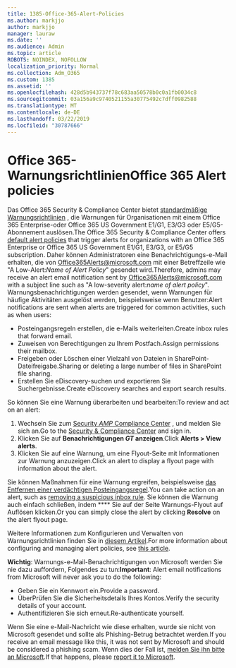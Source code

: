```yaml
---
title: 1385-Office-365-Alert-Policies
ms.author: markjjo
author: markjjo
manager: lauraw
ms.date: ''
ms.audience: Admin
ms.topic: article
ROBOTS: NOINDEX, NOFOLLOW
localization_priority: Normal
ms.collection: Adm_O365
ms.custom: 1385
ms.assetid: ''
ms.openlocfilehash: 428d5b943737f78c683aa50578b0c0a1fb0034c8
ms.sourcegitcommit: 03a156a9c9740521155a30775492c7dff0982588
ms.translationtype: MT
ms.contentlocale: de-DE
ms.lasthandoff: 03/22/2019
ms.locfileid: "30787666"
---
```

# <a name="office-365-alert-policies"></a><span data-ttu-id="8c8c6-102">Office 365-Warnungsrichtlinien</span><span class="sxs-lookup"><span data-stu-id="8c8c6-102">Office 365 Alert policies</span></span>

<span data-ttu-id="8c8c6-103">Das Office 365 Security & Compliance Center bietet [standardmäßige Warnungsrichtlinien](https://docs.microsoft.com/office365/securitycompliance/alert-policies#default-alert-policies) , die Warnungen für Organisationen mit einem Office 365 Enterprise-oder Office 365 US Government E1/G1, E3/G3 oder E5/G5-Abonnement auslösen.</span><span class="sxs-lookup"><span data-stu-id="8c8c6-103">The Office 365 Security & Compliance Center offers [default alert policies](https://docs.microsoft.com/office365/securitycompliance/alert-policies#default-alert-policies) that trigger alerts for organizations with an Office 365 Enterprise or Office 365 US Government E1/G1, E3/G3, or E5/G5 subscription.</span></span> <span data-ttu-id="8c8c6-104">Daher können Administratoren eine Benachrichtigungs-e-Mail erhalten, die von Office365Alerts@microsoft.com mit einer Betreffzeile wie "A Low-Alert:*Name of Alert Policy*" gesendet wird.</span><span class="sxs-lookup"><span data-stu-id="8c8c6-104">Therefore, admins may receive an alert email notification sent by Office365Alerts@microsoft.com with a subject line such as "A low-severity alert:*name of alert policy*".</span></span> <span data-ttu-id="8c8c6-105">Warnungsbenachrichtigungen werden gesendet, wenn Warnungen für häufige Aktivitäten ausgelöst werden, beispielsweise wenn Benutzer:</span><span class="sxs-lookup"><span data-stu-id="8c8c6-105">Alert notifications are sent when alerts are triggered for common activities, such as when users:</span></span>

- <span data-ttu-id="8c8c6-106">Posteingangsregeln erstellen, die e-Mails weiterleiten.</span><span class="sxs-lookup"><span data-stu-id="8c8c6-106">Create inbox rules that forward email.</span></span>
- <span data-ttu-id="8c8c6-107">Zuweisen von Berechtigungen zu Ihrem Postfach.</span><span class="sxs-lookup"><span data-stu-id="8c8c6-107">Assign permissions their mailbox.</span></span>
- <span data-ttu-id="8c8c6-108">Freigeben oder Löschen einer Vielzahl von Dateien in SharePoint-Dateifreigabe.</span><span class="sxs-lookup"><span data-stu-id="8c8c6-108">Sharing or deleting a large number of files in SharePoint file sharing.</span></span>
- <span data-ttu-id="8c8c6-109">Erstellen Sie eDiscovery-suchen und exportieren Sie Suchergebnisse.</span><span class="sxs-lookup"><span data-stu-id="8c8c6-109">Create eDiscovery searches and export search results.</span></span>
 
<span data-ttu-id="8c8c6-110">So können Sie eine Warnung überarbeiten und bearbeiten:</span><span class="sxs-lookup"><span data-stu-id="8c8c6-110">To review and act on an alert:</span></span>

1. <span data-ttu-id="8c8c6-111">Wechseln Sie zum [Security _AMP_ Compliance Center](https://protection.office.com) , und melden Sie sich an.</span><span class="sxs-lookup"><span data-stu-id="8c8c6-111">Go to the [Security & Compliance Center](https://protection.office.com) and sign in.</span></span>
2. <span data-ttu-id="8c8c6-112">Klicken Sie auf **Benachrichtigungen _GT_ anzeigen**.</span><span class="sxs-lookup"><span data-stu-id="8c8c6-112">Click **Alerts > View alerts**.</span></span>
3. <span data-ttu-id="8c8c6-113">Klicken Sie auf eine Warnung, um eine Flyout-Seite mit Informationen zur Warnung anzuzeigen.</span><span class="sxs-lookup"><span data-stu-id="8c8c6-113">Click an alert to display a flyout page with information about the alert.</span></span>

<span data-ttu-id="8c8c6-114">Sie können Maßnahmen für eine Warnung ergreifen, beispielsweise [das Entfernen einer verdächtigen Posteingangsregel](https://docs.microsoft.com/office365/securitycompliance/responding-to-a-compromised-email-account).</span><span class="sxs-lookup"><span data-stu-id="8c8c6-114">You can take action on an alert, such as [removing a suspicious inbox rule](https://docs.microsoft.com/office365/securitycompliance/responding-to-a-compromised-email-account).</span></span> <span data-ttu-id="8c8c6-115">Sie können die Warnung auch einfach schließen, indem \*\*\*\* Sie auf der Seite Warnungs-Flyout auf Auflösen klicken.</span><span class="sxs-lookup"><span data-stu-id="8c8c6-115">Or you can simply close the alert by clicking **Resolve** on the alert flyout page.</span></span>

<span data-ttu-id="8c8c6-116">Weitere Informationen zum Konfigurieren und Verwalten von Warnungsrichtlinien finden Sie in [diesem Artikel](https://docs.microsoft.com/office365/securitycompliance/alert-policies).</span><span class="sxs-lookup"><span data-stu-id="8c8c6-116">For more information about configuring and managing alert policies, see  [this article](https://docs.microsoft.com/office365/securitycompliance/alert-policies).</span></span>

<span data-ttu-id="8c8c6-117">**Wichtig**: Warnungs-e-Mail-Benachrichtigungen von Microsoft werden Sie nie dazu auffordern, Folgendes zu tun:</span><span class="sxs-lookup"><span data-stu-id="8c8c6-117">**Important**: Alert email notifications from Microsoft will never ask you to do the following:</span></span>

- <span data-ttu-id="8c8c6-118">Geben Sie ein Kennwort ein.</span><span class="sxs-lookup"><span data-stu-id="8c8c6-118">Provide a password.</span></span>
- <span data-ttu-id="8c8c6-119">ÜberPrüfen Sie die Sicherheitsdetails Ihres Kontos.</span><span class="sxs-lookup"><span data-stu-id="8c8c6-119">Verify the security details of your account.</span></span>
- <span data-ttu-id="8c8c6-120">Authentifizieren Sie sich erneut.</span><span class="sxs-lookup"><span data-stu-id="8c8c6-120">Re-authenticate yourself.</span></span>

<span data-ttu-id="8c8c6-121">Wenn Sie eine e-Mail-Nachricht wie diese erhalten, wurde sie nicht von Microsoft gesendet und sollte als Phishing-Betrug betrachtet werden.</span><span class="sxs-lookup"><span data-stu-id="8c8c6-121">If you receive an email message like this, it was not sent by Microsoft and should be considered a phishing scam.</span></span> <span data-ttu-id="8c8c6-122">Wenn dies der Fall ist, [melden Sie ihn bitte an Microsoft](https://docs.microsoft.com/office365/SecurityCompliance/report-junk-email-and-phishing-scams-in-outlook-on-the-web-eop).</span><span class="sxs-lookup"><span data-stu-id="8c8c6-122">If that happens, please [report it to Microsoft](https://docs.microsoft.com/office365/SecurityCompliance/report-junk-email-and-phishing-scams-in-outlook-on-the-web-eop).</span></span>